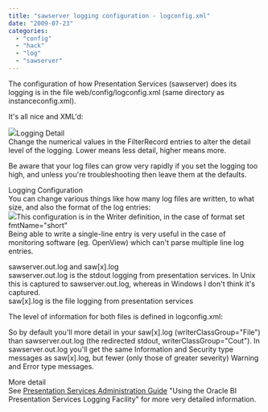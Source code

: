 ```yaml
---
title: "sawserver logging configuration - logconfig.xml"
date: "2009-07-23"
categories: 
  - "config"
  - "hack"
  - "log"
  - "sawserver"
---
```


The configuration of how Presentation Services (sawserver) does its logging is in the file web/config/logconfig.xml (same directory as instanceconfig.xml).  
  
It's all nice and XML'd:  

![](/images/rnm1978/filter.png)Logging Detail  
Change the numerical values in the FilterRecord entries to alter the detail level of the logging. Lower means less detail, higher means more.  
  
Be aware that your log files can grow very rapidly if you set the logging too high, and unless you're troubleshooting then leave them at the defaults.  
  
Logging Configuration  
You can change various things like how many log files are written, to what size, and also the format of the log entries:  
![](/images/rnm1978/shortlog.png)This configuration is in the Writer definition, in the case of format set fmtName="short"  
Being able to write a single-line entry is very useful in the case of monitoring software (eg. OpenView) which can't parse multiple line log entries.  
  
sawserver.out.log and saw\[x\].log  
sawserver.out.log is the stdout logging from presentation services. In Unix this is captured to sawserver.out.log, whereas in Windows I don't think it's captured.  
saw\[x\].log is the file logging from presentation services  
  
The level of information for both files is defined in logconfig.xml:  

> <filterrecord writerclassgroup="Cout" path = "saw" information="31" warning="41" error="41" security="41">  
> <filterrecord writerclassgroup="File" path = "saw" information="31" warning="100" error="100" security="41">

  
So by default you'll more detail in your saw\[x\].log (writerClassGroup="File") than sawserver.out.log (the redirected stdout, writerClassGroup="Cout"). In sawserver.out.log you'll get the same Information and Security type messages as saw\[x\].log, but fewer (only those of greater severity) Warning and Error type messages.  
  
More detail  
See [Presentation Services Administration Guide](http://download.oracle.com/docs/cd/E10415_01/doc/bi.1013/b31766.pdf) "Using the Oracle BI Presentation Services Logging Facility" for more very detailed information.
